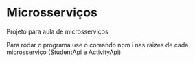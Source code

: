 # Microsserviços
Projeto para aula de microsserviços

Para rodar o programa use o comando npm i nas raizes de cada microsserviço (StudentApi e ActivityApi)
